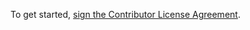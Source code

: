To get started, <a href="https://www.clahub.com/agreements/sql-machine-learning/jsqlflow">sign the Contributor License Agreement</a>.